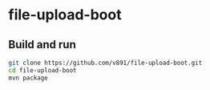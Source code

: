 # file-upload-boot


Build and run
-------------

```bash
git clone https://github.com/v891/file-upload-boot.git
cd file-upload-boot
mvn package
